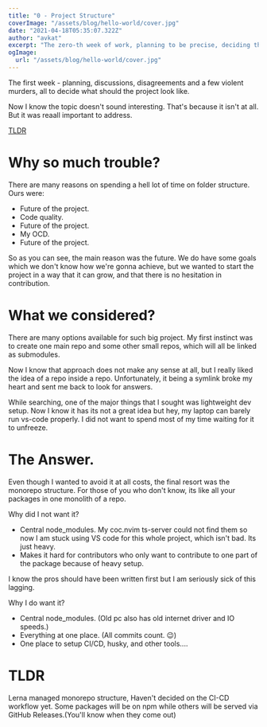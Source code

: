 ```yaml
---
title: "0 - Project Structure"
coverImage: "/assets/blog/hello-world/cover.jpg"
date: "2021-04-18T05:35:07.322Z"
author: "avkat"
excerpt: "The zero-th week of work, planning to be precise, deciding the structure of how the project will work and how will the code be arranged so as to allow expansion for a wider support. This post covers it all, along with the decision that was made and why not others."
ogImage:
  url: "/assets/blog/hello-world/cover.jpg"
---
```


The first week - planning, discussions, disagreements and a few violent murders, all to decide what should the project look like.

Now I know the topic doesn't sound interesting. That's because it isn't at all. But it was reaall important to address.

[TLDR](#tldr)

# Why so much trouble?

There are many reasons on spending a hell lot of time on folder structure. Ours were:

- Future of the project.
- Code quality.
- Future of the project.
- My OCD.
- Future of the project.

So as you can see, the main reason was the future. We do have some goals which we don't know how we're gonna achieve, but we wanted to start the project in a way that it can grow, and that there is no hesitation in contribution.

# What we considered?

There are many options available for such big project. My first instinct was to create one main repo and some other small repos, which will all be linked as submodules.

Now I know that approach does not make any sense at all, but I really liked the idea of a repo inside a repo. Unfortunately, it being a symlink broke my heart and sent me back to look for answers.

While searching, one of the major things that I sought was lightweight dev setup. Now I know it has its not a great idea but hey, my laptop can barely run vs-code properly. I did not want to spend most of my time waiting for it to unfreeze.

# The Answer.

Even though I wanted to avoid it at all costs, the final resort was the monorepo structure. For those of you who don't know, its like all your packages in one monolith of a repo.

Why did I not want it?

- Central node_modules. My coc.nvim ts-server could not find them so now I am stuck using VS code for this whole project, which isn't bad. Its just heavy.
- Makes it hard for contributors who only want to contribute to one part of the package because of heavy setup.

I know the pros should have been written first but I am seriously sick of this lagging.

Why I do want it?

- Central node_modules. (Old pc also has old internet driver and IO speeds.)
- Everything at one place. (All commits count. 😉)
- One place to setup CI/CD, husky, and other tools....

# TLDR

Lerna managed monorepo structure, Haven't decided on the CI-CD workflow yet. Some packages will be on npm while others will be served via GitHub Releases.(You'll know when they come out)
